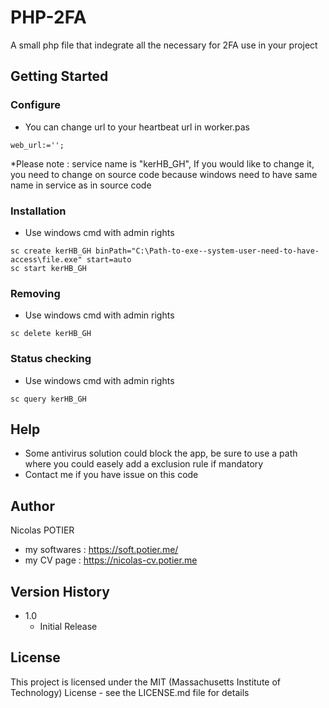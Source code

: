 # PHP-2FA

A small php file that indegrate all the necessary for 2FA use in your project

## Getting Started

### Configure

* You can change url to your heartbeat url in worker.pas
``` 
web_url:='';
```
*Please note : service name is "kerHB_GH", If you would like to change it, you need to change on source code because windows need to have same name in service as in source code

### Installation

* Use windows cmd with admin rights
```
sc create kerHB_GH binPath="C:\Path-to-exe--system-user-need-to-have-access\file.exe" start=auto
sc start kerHB_GH
```

### Removing

* Use windows cmd with admin rights
```
sc delete kerHB_GH
```

### Status checking

* Use windows cmd with admin rights
```
sc query kerHB_GH
```

## Help

* Some antivirus solution could block the app, be sure to use a path where you could easely add a exclusion rule if mandatory
* Contact me if you have issue on this code

## Author

Nicolas POTIER

* my softwares : https://soft.potier.me/
* my CV page : https://nicolas-cv.potier.me

## Version History

* 1.0
    * Initial Release

## License

This project is licensed under the MIT (Massachusetts Institute of Technology) License - see the LICENSE.md file for details
